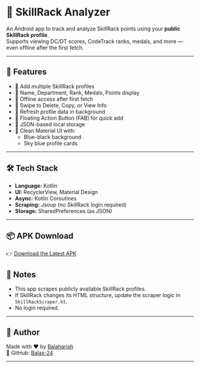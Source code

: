 # 🎯 SkillRack Analyzer

An Android app to track and analyze SkillRack points using your **public SkillRack profile**.  
Supports viewing DC/DT scores, CodeTrack ranks, medals, and more — even offline after the first fetch.

---

## 🚀 Features

- 🔹 Add multiple SkillRack profiles
- 🔹 Name, Department, Rank, Medals, Points display
- 🔹 Offline access after first fetch
- 🔹 Swipe to Delete, Copy, or View Info
- 🔹 Refresh profile data in background
- 🔹 Floating Action Button (FAB) for quick add
- 🔹 JSON-based local storage
- 🔹 Clean Material UI with:
  - Blue-black background
  - Sky blue profile cards

---

## 🛠️ Tech Stack

- **Language:** Kotlin  
- **UI:** RecyclerView, Material Design  
- **Async:** Kotlin Coroutines  
- **Scraping:** Jsoup (no SkillRack login required)  
- **Storage:** SharedPreferences (as JSON)  

---

## 📦 APK Download

👉 [Download the Latest APK](https://github.com/balax-24/skillrack-analyzer-app/releases/tag/skillrack-analyzer-apk)  


## 📃 Notes

- This app scrapes publicly available SkillRack profiles.
- If SkillRack changes its HTML structure, update the scraper logic in `SkillRackScraper.kt`.
- No login required.

---

## 👤 Author

Made with ❤️ by [Balaharish](https://balaharish.netlify.app)  
🔗 GitHub: [Balax-24](https://github.com/balax-24)

---
